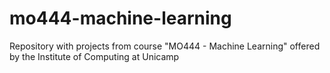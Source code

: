 # mo444-machine-learning
Repository with projects from course "MO444 - Machine Learning" offered by the Institute of Computing at Unicamp

